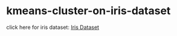 # kmeans-cluster-on-iris-dataset

click here for iris dataset:
[Iris Dataset](https://github.com/deepakbhavsar43/iris-dataset.git) <br>
